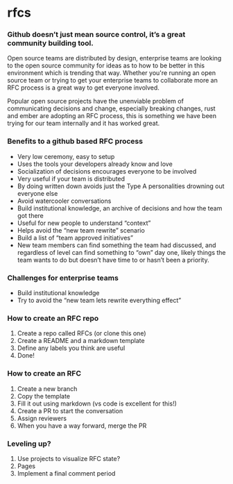 # rfcs

### Github doesn’t just mean source control, it’s a great community building tool.

Open source teams are distributed by design, enterprise teams are looking to the 
open source community for ideas as to how to be better in this environment which is trending 
that way. Whether you're running an open source team or trying to get your enterprise teams to 
collaborate more an RFC process is a great way to get everyone involved.

Popular open source projects have the unenviable problem of communicating decisions and change, 
especially breaking changes, rust and ember are adopting an RFC process, this is something 
we have been trying for our team internally and it has worked great.

### Benefits to a github based RFC process

* Very low ceremony, easy to setup
* Uses the tools your developers already know and love
* Socialization of decisions encourages everyone to be involved
* Very useful if your team is distributed
* By doing written down avoids just the Type A personalities drowning out everyone else
* Avoid watercooler conversations
* Build institutional knowledge, an archive of decisions and how the team got there
* Useful for new people to understand “context”
* Helps avoid the “new team rewrite” scenario
* Build a list of “team approved initiatives”
* New team members can find something the team had discussed, and regardless of level can find something to “own” day one, likely things the team wants to do but doesn’t have time to or hasn’t been a priority. 

### Challenges for enterprise teams

* Build institutional knowledge
* Try to avoid the “new team lets rewrite everything effect”

### How to create an RFC repo

1. Create a repo called RFCs (or clone this one)
1. Create a README and a markdown template
1. Define any labels you think are useful
1. Done!

### How to create an RFC

1. Create a new branch
1. Copy the template
1. Fill it out using markdown (vs code is excellent for this!)
1. Create a PR to start the conversation
1. Assign reviewers
1. When you have a way forward, merge the PR

### Leveling up?

1. Use projects to visualize RFC state?
1. Pages
1. Implement a final comment period